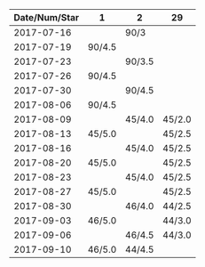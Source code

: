 Date/Num/Star   | 1      | 2      | 29     
----------------|--------|--------|--------
2017-07-16      |        | 90/3   |
2017-07-19      | 90/4.5 |        |
2017-07-23      |        | 90/3.5 |
2017-07-26      | 90/4.5 |        |
2017-07-30      |        | 90/4.5 |
2017-08-06      | 90/4.5 |        |
2017-08-09      |        | 45/4.0 | 45/2.0
2017-08-13      | 45/5.0 |        | 45/2.5
2017-08-16      |        | 45/4.0 | 45/2.5
2017-08-20      | 45/5.0 |        | 45/2.5
2017-08-23      |        | 45/4.0 | 45/2.5
2017-08-27      | 45/5.0 |        | 45/2.5
2017-08-30      |        | 46/4.0 | 44/2.5
2017-09-03      | 46/5.0 |        | 44/3.0
2017-09-06      |        | 46/4.5 | 44/3.0
2017-09-10      | 46/5.0 | 44/4.5 |       
